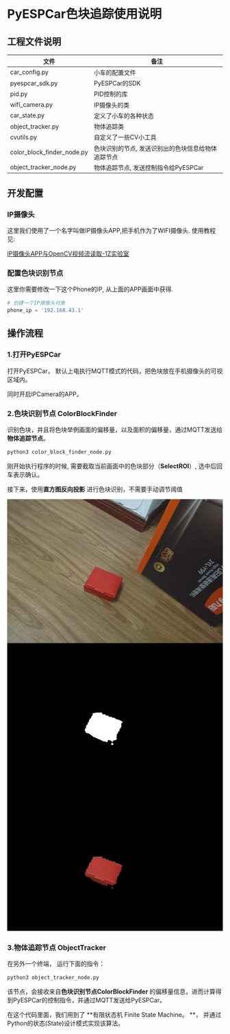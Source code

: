 

# PyESPCar色块追踪使用说明



## 工程文件说明



| 文件                       | 备注                                               |
| -------------------------- | -------------------------------------------------- |
| car_config.py              | 小车的配置文件                                     |
| pyespcar_sdk.py            | PyESPCar的SDK                                      |
| pid.py                     | PID控制的库                                        |
| wifi_camera.py             | IP摄像头的类                                       |
| car_state.py               | 定义了小车的各种状态                               |
| object_tracker.py          | 物体追踪类                                         |
| cvutils.py                 | 自定义了一些CV小工具                               |
| color_block_finder_node.py | 色块识别的节点, 发送识别出的色块信息给物体追踪节点 |
| object_tracker_node.py     | 物体追踪节点, 发送控制指令给PyESPCar               |



## 开发配置



### IP摄像头

这里我们使用了一个名字叫做IP摄像头APP,把手机作为了WIFI摄像头. 使用教程见:

[IP摄像头APP与OpenCV视频流读取-1Z实验室](https://www.jianshu.com/p/0586d7dad113)



### 配置色块识别节点

这里你需要修改一下这个Phone的IP, 从上面的APP画面中获得.

```python
# 创建一个IP摄像头对象
phone_ip = '192.168.43.1'
```





## 操作流程

### 1.打开PyESPCar

打开PyESPCar， 默认上电执行MQTT模式的代码，把色块放在手机摄像头的可视区域内。

同时开启IPCamera的APP。



### 2.色块识别节点 ColorBlockFinder



识别色块，并且将色块举例画面的偏移量，以及面积的偏移量，通过MQTT发送给**物体追踪节点**。

```bash
python3 color_block_finder_node.py
```

刚开始执行程序的时候, 需要截取当前画面中的色块部分（**SelectROI**）, 选中后回车表示确认。



接下来，使用**直方图反向投影** 进行色块识别，不需要手动调节阈值



![res](../image/res.jpg)





### 3.物体追踪节点 ObjectTracker

在另外一个终端， 运行下面的指令：

```bash
python3 object_tracker_node.py
```

该节点，会接收来自**色块识别节点ColorBlockFinder** 的偏移量信息，进而计算得到PyESPCar的控制指令，并通过MQTT发送给PyESPCar。



在这个代码里面，我们用到了 **有限状态机 Finite State Machine。 **， 并通过Python的状态(State)设计模式实现该算法。